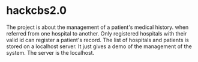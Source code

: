 # hackcbs2.0
The project is about the management of a patient's medical history. when referred from one hospital to another. Only registered hospitals with their valid id can register a patient's record. The list of hospitals and patients is stored on a localhost server. It just gives a demo of the management of the system.  The server is the localhost.